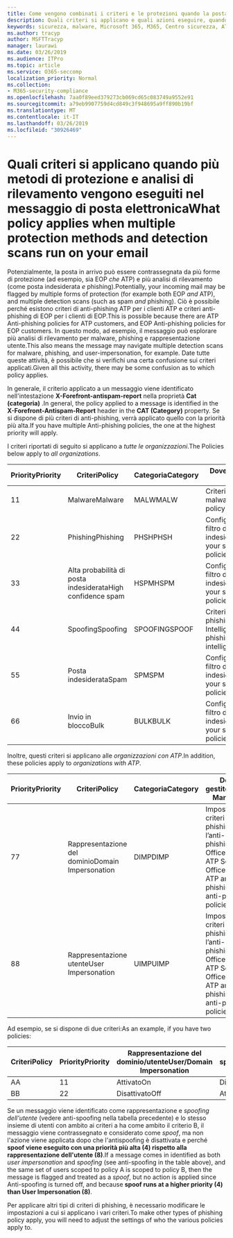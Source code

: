 ```yaml
---
title: Come vengono combinati i criteri e le protezioni quando la posta viene contrassegnata con un contrassegno rosso
description: Quali criteri si applicano e quali azioni eseguire, quando la posta elettronica è contrassegnata da malware, posta indesiderata, posta indesiderata elevata, phishing e bulk da EOP e/o ATP.
keywords: sicurezza, malware, Microsoft 365, M365, Centro sicurezza, ATP, Windows Defender ATP, Office 365 ATP, Azure ATP
ms.author: tracyp
author: MSFTTracyp
manager: laurawi
ms.date: 03/26/2019
ms.audience: ITPro
ms.topic: article
ms.service: O365-seccomp
localization_priority: Normal
ms.collection:
- M365-security-compliance
ms.openlocfilehash: 7aa0f89eed379273cb069cd65c083749a9552e91
ms.sourcegitcommit: a79eb9907759d4cd849c3f948695a9ff890b19bf
ms.translationtype: MT
ms.contentlocale: it-IT
ms.lasthandoff: 03/26/2019
ms.locfileid: "30926469"
---
```

# <a name="what-policy-applies-when-multiple-protection-methods-and-detection-scans-run-on-your-email"></a><span data-ttu-id="86643-104">Quali criteri si applicano quando più metodi di protezione e analisi di rilevamento vengono eseguiti nel messaggio di posta elettronica</span><span class="sxs-lookup"><span data-stu-id="86643-104">What policy applies when multiple protection methods and detection scans run on your email</span></span>

<span data-ttu-id="86643-105">Potenzialmente, la posta in arrivo può essere contrassegnata da più forme di protezione (ad esempio, sia EOP *che* ATP) e più analisi di rilevamento (come posta indesiderata *e* phishing).</span><span class="sxs-lookup"><span data-stu-id="86643-105">Potentially, your incoming mail may be flagged by multiple forms of protection (for example both EOP *and* ATP), and multiple detection scans (such as spam *and* phishing).</span></span> <span data-ttu-id="86643-106">Ciò è possibile perché esistono criteri di anti-phishing ATP per i clienti ATP e criteri anti-phishing di EOP per i clienti di EOP.</span><span class="sxs-lookup"><span data-stu-id="86643-106">This is possible because there are ATP Anti-phishing policies for ATP customers, and EOP Anti-phishing policies for EOP customers.</span></span> <span data-ttu-id="86643-107">In questo modo, ad esempio, il messaggio può esplorare più analisi di rilevamento per malware, phishing e rappresentazione utente.</span><span class="sxs-lookup"><span data-stu-id="86643-107">This also means the message may navigate multiple detection scans for malware, phishing, and user-impersonation, for example.</span></span> <span data-ttu-id="86643-108">Date tutte queste attività, è possibile che si verifichi una certa confusione sui criteri applicati.</span><span class="sxs-lookup"><span data-stu-id="86643-108">Given all this activity, there may be some confusion as to which policy applies.</span></span>

<span data-ttu-id="86643-109">In generale, il criterio applicato a un messaggio viene identificato nell'intestazione **X-Forefront-antispam-report** nella proprietà **Cat (categoria)** .</span><span class="sxs-lookup"><span data-stu-id="86643-109">In general, the policy applied to a message is identified in the **X-Forefront-Antispam-Report** header in the **CAT (Category)** property.</span></span> <span data-ttu-id="86643-110">Se si dispone di più criteri di anti-phishing, verrà applicato quello con la priorità più alta.</span><span class="sxs-lookup"><span data-stu-id="86643-110">If you have multiple Anti-phishing policies, the one at the highest priority will apply.</span></span>

<span data-ttu-id="86643-111">I criteri riportati di seguito si applicano a _tutte le organizzazioni_.</span><span class="sxs-lookup"><span data-stu-id="86643-111">The Policies below apply to _all organizations_.</span></span>

|<span data-ttu-id="86643-112">Priority</span><span class="sxs-lookup"><span data-stu-id="86643-112">Priority</span></span> |<span data-ttu-id="86643-113">Criteri</span><span class="sxs-lookup"><span data-stu-id="86643-113">Policy</span></span>  |<span data-ttu-id="86643-114">Categoria</span><span class="sxs-lookup"><span data-stu-id="86643-114">Category</span></span>  |<span data-ttu-id="86643-115">Dove gestito</span><span class="sxs-lookup"><span data-stu-id="86643-115">Where Managed</span></span> |
|---------|---------|---------|---------|
|<span data-ttu-id="86643-116">1</span><span class="sxs-lookup"><span data-stu-id="86643-116">1</span></span>     | <span data-ttu-id="86643-117">Malware</span><span class="sxs-lookup"><span data-stu-id="86643-117">Malware</span></span>      | <span data-ttu-id="86643-118">MALW</span><span class="sxs-lookup"><span data-stu-id="86643-118">MALW</span></span>      | <span data-ttu-id="86643-119">Criteri anti-malware</span><span class="sxs-lookup"><span data-stu-id="86643-119">Malware policy</span></span>   |
|<span data-ttu-id="86643-120">2</span><span class="sxs-lookup"><span data-stu-id="86643-120">2</span></span>     | <span data-ttu-id="86643-121">Phishing</span><span class="sxs-lookup"><span data-stu-id="86643-121">Phishing</span></span>     | <span data-ttu-id="86643-122">PHSH</span><span class="sxs-lookup"><span data-stu-id="86643-122">PHSH</span></span>     | <span data-ttu-id="86643-123">Configurare i criteri di filtro della posta indesiderata</span><span class="sxs-lookup"><span data-stu-id="86643-123">Configure your spam filter policies</span></span>     |
|<span data-ttu-id="86643-124">3</span><span class="sxs-lookup"><span data-stu-id="86643-124">3</span></span>     | <span data-ttu-id="86643-125">Alta probabilità di posta indesiderata</span><span class="sxs-lookup"><span data-stu-id="86643-125">High confidence spam</span></span>      | <span data-ttu-id="86643-126">HSPM</span><span class="sxs-lookup"><span data-stu-id="86643-126">HSPM</span></span>        | <span data-ttu-id="86643-127">Configurare i criteri di filtro della posta indesiderata</span><span class="sxs-lookup"><span data-stu-id="86643-127">Configure your spam filter policies</span></span>        |
|<span data-ttu-id="86643-128">4</span><span class="sxs-lookup"><span data-stu-id="86643-128">4</span></span>     | <span data-ttu-id="86643-129">Spoofing</span><span class="sxs-lookup"><span data-stu-id="86643-129">Spoofing</span></span>        | <span data-ttu-id="86643-130">SPOOFING</span><span class="sxs-lookup"><span data-stu-id="86643-130">SPOOF</span></span>        | <span data-ttu-id="86643-131">Criteri di anti-phishing, spoofing Intelligence</span><span class="sxs-lookup"><span data-stu-id="86643-131">Anti-phishing policy, spoof intelligence</span></span>        |
|<span data-ttu-id="86643-132">5</span><span class="sxs-lookup"><span data-stu-id="86643-132">5</span></span>     | <span data-ttu-id="86643-133">Posta indesiderata</span><span class="sxs-lookup"><span data-stu-id="86643-133">Spam</span></span>         | <span data-ttu-id="86643-134">SPM</span><span class="sxs-lookup"><span data-stu-id="86643-134">SPM</span></span>         | <span data-ttu-id="86643-135">Configurare i criteri di filtro della posta indesiderata</span><span class="sxs-lookup"><span data-stu-id="86643-135">Configure your spam filter policies</span></span>         |
|<span data-ttu-id="86643-136">6</span><span class="sxs-lookup"><span data-stu-id="86643-136">6</span></span>     | <span data-ttu-id="86643-137">Invio in blocco</span><span class="sxs-lookup"><span data-stu-id="86643-137">Bulk</span></span>         | <span data-ttu-id="86643-138">BULK</span><span class="sxs-lookup"><span data-stu-id="86643-138">BULK</span></span>        | <span data-ttu-id="86643-139">Configurare i criteri di filtro della posta indesiderata</span><span class="sxs-lookup"><span data-stu-id="86643-139">Configure your spam filter policies</span></span>         |

<span data-ttu-id="86643-140">Inoltre, questi criteri si applicano alle _organizzazioni con ATP_.</span><span class="sxs-lookup"><span data-stu-id="86643-140">In addition, these policies apply to _organizations with ATP_.</span></span>

|<span data-ttu-id="86643-141">Priority</span><span class="sxs-lookup"><span data-stu-id="86643-141">Priority</span></span> |<span data-ttu-id="86643-142">Criteri</span><span class="sxs-lookup"><span data-stu-id="86643-142">Policy</span></span>  |<span data-ttu-id="86643-143">Categoria</span><span class="sxs-lookup"><span data-stu-id="86643-143">Category</span></span>  |<span data-ttu-id="86643-144">Dove gestito</span><span class="sxs-lookup"><span data-stu-id="86643-144">Where Managed</span></span> |
|---------|---------|---------|---------|
|<span data-ttu-id="86643-145">7</span><span class="sxs-lookup"><span data-stu-id="86643-145">7</span></span>     | <span data-ttu-id="86643-146">Rappresentazione del dominio</span><span class="sxs-lookup"><span data-stu-id="86643-146">Domain Impersonation</span></span>         | <span data-ttu-id="86643-147">DIMP</span><span class="sxs-lookup"><span data-stu-id="86643-147">DIMP</span></span>         | <span data-ttu-id="86643-148">Impostare i criteri di anti-phishing e l’anti-phishing di Office 365 ATP </span><span class="sxs-lookup"><span data-stu-id="86643-148">Set up Office 365 ATP anti-phishing and anti-phishing policies</span></span>        |
|<span data-ttu-id="86643-149">8</span><span class="sxs-lookup"><span data-stu-id="86643-149">8</span></span>     | <span data-ttu-id="86643-150">Rappresentazione utente</span><span class="sxs-lookup"><span data-stu-id="86643-150">User Impersonation</span></span>        | <span data-ttu-id="86643-151">UIMP</span><span class="sxs-lookup"><span data-stu-id="86643-151">UIMP</span></span>         | <span data-ttu-id="86643-152">Impostare i criteri di anti-phishing e l’anti-phishing di Office 365 ATP </span><span class="sxs-lookup"><span data-stu-id="86643-152">Set up Office 365 ATP anti-phishing and anti-phishing policies</span></span>         |

<span data-ttu-id="86643-153">Ad esempio, se si dispone di due criteri:</span><span class="sxs-lookup"><span data-stu-id="86643-153">As an example, if you have two policies:</span></span>

|<span data-ttu-id="86643-154">Criteri</span><span class="sxs-lookup"><span data-stu-id="86643-154">Policy</span></span>  |<span data-ttu-id="86643-155">Priority</span><span class="sxs-lookup"><span data-stu-id="86643-155">Priority</span></span>  |<span data-ttu-id="86643-156">Rappresentazione del dominio/utente</span><span class="sxs-lookup"><span data-stu-id="86643-156">User/Domain Impersonation</span></span>  |<span data-ttu-id="86643-157">Anti-spoofing</span><span class="sxs-lookup"><span data-stu-id="86643-157">Anti-spoofing</span></span>  |
|---------|---------|---------|---------|
|<span data-ttu-id="86643-158">A</span><span class="sxs-lookup"><span data-stu-id="86643-158">A</span></span>     | <span data-ttu-id="86643-159">1</span><span class="sxs-lookup"><span data-stu-id="86643-159">1</span></span>        | <span data-ttu-id="86643-160">Attivato</span><span class="sxs-lookup"><span data-stu-id="86643-160">On</span></span>        |<span data-ttu-id="86643-161">Disattivato</span><span class="sxs-lookup"><span data-stu-id="86643-161">Off</span></span>         |
|<span data-ttu-id="86643-162">B</span><span class="sxs-lookup"><span data-stu-id="86643-162">B</span></span>     | <span data-ttu-id="86643-163">2</span><span class="sxs-lookup"><span data-stu-id="86643-163">2</span></span>        | <span data-ttu-id="86643-164">Disattivato</span><span class="sxs-lookup"><span data-stu-id="86643-164">Off</span></span>        | <span data-ttu-id="86643-165">Attivato</span><span class="sxs-lookup"><span data-stu-id="86643-165">On</span></span>        |

<span data-ttu-id="86643-166">Se un messaggio viene identificato come rappresentazione e _spoofing_ _dell'utente_ (vedere anti-spoofing nella tabella precedente) e lo stesso insieme di utenti con ambito ai criteri a ha come ambito il criterio B, il messaggio viene contrassegnato e considerato come _spoof_, ma non l'azione viene applicata dopo che l'antispoofing è disattivata e perché **spoof viene eseguito con una priorità più alta (4) rispetto alla rappresentazione dell'utente (8)**.</span><span class="sxs-lookup"><span data-stu-id="86643-166">If a message comes in identified as both _user impersonation_ and _spoofing_ (see anti-spoofing in the table above), and the same set of users scoped to policy A is scoped to policy B, then the message is flagged and treated as a _spoof_, but no action is applied since Anti-spoofing is turned off, and because **spoof runs at a higher priority (4) than User Impersonation (8)**.</span></span>

<span data-ttu-id="86643-167">Per applicare altri tipi di criteri di phishing, è necessario modificare le impostazioni a cui si applicano i vari criteri.</span><span class="sxs-lookup"><span data-stu-id="86643-167">To make other types of phishing policy apply, you will need to adjust the settings of who the various policies apply to.</span></span>



